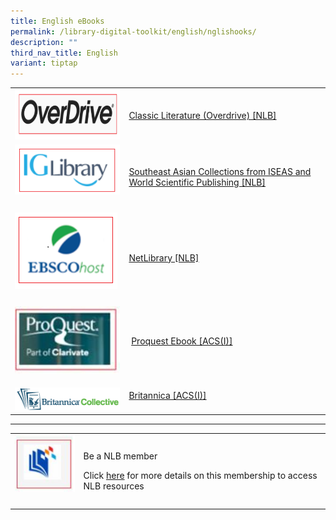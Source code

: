 ```yaml
---
title: English eBooks
permalink: /library-digital-toolkit/english/nglishooks/
description: ""
third_nav_title: English
variant: tiptap
---
```

<table style="minWidth: 50px">
<colgroup>
<col>
<col>
</colgroup>
<tbody>
<tr>
<td rowspan="1" colspan="1">
<div class="isomer-image-wrapper">
<img style="width: 100%" height="80" width="300" alt="" src="/images/Library%20Digital%20Toolkit/Overdrive-300x80.png">
</div>
</td>
<td rowspan="1" colspan="1">
<p><a href="https://nlb.overdrive.com/search?page=2&amp;sortBy=newlyadded&amp;language=en&amp;maturityLevel=generalcontent&amp;subject=10" rel="noopener noreferrer nofollow" target="_blank">Classic Literature (Overdrive) [NLB]</a>
</p>
</td>
</tr>
<tr>
<td rowspan="1" colspan="1">
<div class="isomer-image-wrapper">
<img style="box-sizing: border-box; border-style: none; max-width: 100%; height: auto; margin: 0px 20px 20px 0px;" height="93" width="195" alt="" src="/images/Library%20Digital%20Toolkit/IG-Library.png">
</div>
</td>
<td rowspan="1" colspan="1">
<p><a href="https://eresources.nlb.gov.sg/main/Browse?browseBy=type&amp;filter=11" rel="noopener noreferrer nofollow" target="_blank">Southeast Asian Collections from ISEAS and World Scientific Publishing [NLB]</a>
</p>
</td>
</tr>
<tr>
<td rowspan="1" colspan="1">
<div class="isomer-image-wrapper">
<img style="box-sizing: border-box; border-style: none; max-width: 100%; height: auto; margin: 0px 20px 20px 0px;" height="122" width="164" alt="" src="/images/Library%20Digital%20Toolkit/EBSCO.png">
</div>
</td>
<td rowspan="1" colspan="1">
<p><a href="https://eresources.nlb.gov.sg/main/Browse?browseBy=type&amp;filter=11" rel="noopener noreferrer nofollow" target="_blank">NetLibrary [NLB]</a>
</p>
</td>
</tr>
<tr>
<td rowspan="1" colspan="1">
<div class="isomer-image-wrapper">
<img style="width: 100%" height="auto" width="195" alt="" src="/images/Library%20Digital%20Toolkit/proquest.jpg">
</div>
</td>
<td rowspan="1" colspan="1">
<p>&nbsp;<a href="https://anglochineseschooli.sharepoint.com/sites/ACSIeResources/SitePages/eBook.aspx" rel="noopener noreferrer nofollow" target="_blank">Proquest Ebook [ACS(I)]</a>
</p>
</td>
</tr>
<tr>
<td rowspan="1" colspan="1">
<p></p><a class="isomer-image-wrapper" href="https://anglochineseschooli.sharepoint.com/sites/ACSIeResources/SitePages/eBook.aspx"><img style="width: 100%" height="auto" width="195" alt="" src="/images/Kitaboo_logo.png"></a>
</td>
<td rowspan="1" colspan="1">
<p><a href="https://anglochineseschooli.sharepoint.com/sites/ACSIeResources/SitePages/eBook.aspx" rel="noopener noreferrer nofollow" target="_blank">Britannica [ACS(I)]</a>
</p>
</td>
</tr>
</tbody>
</table>
<hr>
<table style="minWidth: 50px">
<colgroup>
<col>
<col>
</colgroup>
<tbody>
<tr>
<td rowspan="1" colspan="1">
<div class="isomer-image-wrapper">
<img style="box-sizing: border-box; border-style: none; max-width: 100%; height: auto; margin: 0px 20px 20px 0px;" height="96" width="100" alt="" src="/images/Library%20Digital%20Toolkit/library-logo.jpg">
</div>
</td>
<td rowspan="1" colspan="1">
<p>Be a NLB member</p>
<p></p>
<p>Click&nbsp;<a href="https://drive.google.com/file/d/1lu_8sdJG-Cn2_I-7SSl0ttggJEhauSMn/view?usp=sharing" rel="noopener noreferrer nofollow" target="_blank">here</a>&nbsp;for
more details on this membership to access NLB resources</p>
</td>
</tr>
</tbody>
</table>
<p></p>